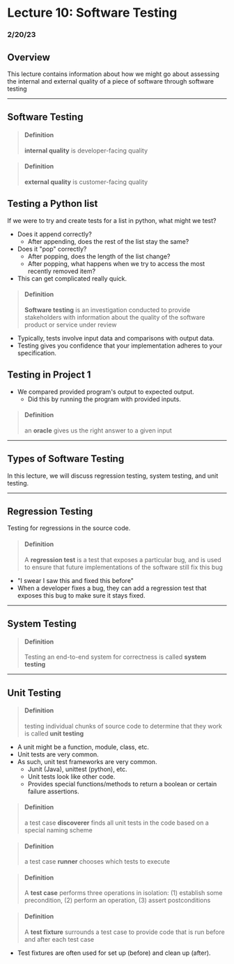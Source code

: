 # Lecture 10: Software Testing
### 2/20/23

## Overview
This lecture contains information about how we might go about assessing the internal and external quality of a piece of software through software testing

---

## Software Testing

> #### Definition
> __internal quality__ is developer-facing quality

> #### Definition
> __external quality__ is customer-facing quality

## Testing a Python list
If we were to try and create tests for a list in python, what might we test?
- Does it append correctly?
    - After appending, does the rest of the list stay the same?
- Does it "pop" correctly?
    - After popping, does the length of the list change?
    - After popping, what happens when we try to access the most recently removed item?
- This can get complicated really quick.

> #### Definition
> __Software testing__ is an investigation conducted to provide stakeholders with information about the quality of the software product or service under review


- Typically, tests involve input data and comparisons with output data.
- Testing gives you confidence that your implementation adheres to your specification.

## Testing in Project 1
- We compared provided program's output to expected output.
    - Did this by running the program with provided inputs.

> #### Definition
> an __oracle__ gives us the right answer to a given input

---

## Types of Software Testing
In this lecture, we will discuss regression testing, system testing, and unit testing.

---

## Regression Testing

Testing for regressions in the source code.
> #### Definition
> A __regression test__ is a test that exposes a particular bug, and is used to ensure that future implementations of the software still fix this bug

- "I swear I saw this and fixed this before"
- When a developer fixes a bug, they can add a regression test that exposes this bug to make sure it stays fixed.

---

## System Testing

> #### Definition
> Testing an end-to-end system for correctness is called __system testing__

---

## Unit Testing

> #### Definition
> testing individual chunks of source code to determine that they work is called __unit testing__
- A unit might be a function, module, class, etc.
- Unit tests are very common.
- As such, unit test frameworks are very common.
    - Junit (Java), unittest (python), etc.
    - Unit tests look like other code.
    - Provides special functions/methods to return a boolean or certain failure assertions.

> #### Definition
> a test case __discoverer__ finds all unit tests in the code based on a special naming scheme

> #### Definition
> a test case __runner__ chooses which tests to execute

> #### Definition
> A __test case__ performs three operations in isolation: (1) establish some precondition, (2) perform an operation, (3) assert postconditions

> #### Definition
> A __test fixture__ surrounds a test case to provide code that is run before and after each test case

- Test fixtures are often used for set up (before) and clean up (after).